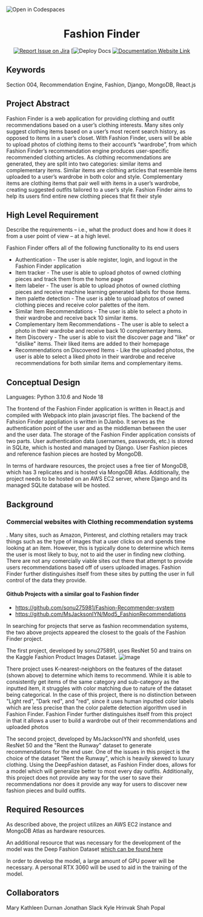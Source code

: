 ![Open in Codespaces](https://classroom.github.com/assets/open-in-codespaces-abfff4d4e15f9e1bd8274d9a39a0befe03a0632bb0f153d0ec72ff541cedbe34.svg)
<div align="center">

# Fashion Finder
[![Report Issue on Jira](https://img.shields.io/badge/Report%20Issues-Jira-0052CC?style=flat&logo=jira-software)](https://temple-cis-projects-in-cs.atlassian.net/jira/software/c/projects/DT/issues)
[![Deploy Docs](https://capstone-projects-2022-fall.github.io/project-fashion-finder/docs/)
[![Documentation Website Link](https://img.shields.io/badge/-Documentation%20Website-brightgreen)](https://applebaumian.github.io/tu-cis-4398-docs-template/)


</div>


## Keywords

Section 004, Recommendation Engine, Fashion, Django, MongoDB, React.js 

## Project Abstract

Fashion Finder is a web application for providing clothing and outfit recommendations based on
a user’s clothing interests. Many sites only suggest clothing items based on a user’s most recent search
history, as opposed to items in a user’s closet. With Fashion Finder, users will be able to upload photos of clothing items to their account’s “wardrobe”, from which Fashion Finder’s recommendation engine produces user-specific recommended clothing articles. As clothing recommendations are generated, they are split into two categories: similar items and complementary items. Similar items are clothing articles that resemble items uploaded to a user’s wardrobe in both color and style. Complementary items are clothing items that pair well with items in a user’s wardrobe, creating suggested outfits tailored to a user’s style. Fashion Finder aims to help its users find entire new clothing pieces that fit their style

## High Level Requirement

Describe the requirements – i.e., what the product does and how it does it from a user point of view – at a high level.

Fashion Finder offers all of the following functionality to its end users
* Authentication - The user is able register, login, and logout in the Fashion Finder application
* Item tracker - The user is able to upload photos of owned clothing pieces and track them from the home page
* Item labeler - The user is able to upload photos of owned clothing pieces and receive machine learning generated labels for those items.
* Item palette detection - The user is able to upload photos of owned clothing pieces and receive color palettes of the item.
* Similar Item Recommendations - The user is able to select a photo in their wardrobe and receive back 10 similar items.
* Complementary Item Recommendations - The user is able to select a photo in their wardrobe and receive back 10 complementary items.
* Item Discovery - The user is able to visit the discover page and "like" or "dislike" items. Their liked items are added to their homepage
* Recommendations on Discovered Items - Like the uploaded photos, the user is able to select a liked photo in their wardrobe and receive recommendations for both similar items and complementary items.

## Conceptual Design

Languages: Python 3.10.6 and Node 18

The frontend of the Fashion Finder application is written in React.js and compiled with Webpack into plain javascript files.
The backend of the Fahsion Finder apppliation is written in DJanbo. It serves as the authentication point of the user and as the middleman between the user and the user data.
The storage of the Fashion Finder application consists of two parts. User authentication data (usernames, passwords, etc.)  is stored in SQLite, which is hosted and managed by Django. User Fashion pieces and reference fashion pieces are hosted by MongoDB.

In terms of hardware resources, the project uses a free tier of MongoDB, which has 3 replicates and is hosted via MongoDB Atlas. Additionally, the project needs to be hosted on an AWS EC2 server, where Django and its managed SQLite database will be hosted.


## Background


### Commercial websites with Clothing recommendation systems
. Many sites, such as Amazon, Pinterest, and clothing retailers may track things such as the type of images that a user clicks on and spends time looking at an item. However, this is typically done to determine which items the user is most likely to buy, not to aid the user in finding new clothing. There are not any comercially viable sites out there that attempt to provide users recommendations based off of users uploaded images. Fashion Finder further distinguishes itself from these sites by putting the user in full control of the data they provide. 

#### Github Projects with a similar goal to Fashion finder
* https://github.com/sonu275981/Fashion-Recommender-system
* https://github.com/MsJacksonIYN/Mod5_FashionRecommendations

In searching for projects that serve as fashion recommendation systems, the two above projects appeared the closest to the goals of the Fashion Finder project. 

The first project, developed by sonu275891, uses ResNet 50 and trains on the Kaggle Fashion Product Images Dataset. 
![image](https://user-images.githubusercontent.com/47365682/205466156-05e4fe02-ec8e-443c-8175-19ee65cf584e.png)

There project uses K-nearest-neighbors on the features of the dataset (shown above) to determine which items to recommend. While it is able to consistently get items of the same category and sub-category as the inputted item, it struggles with color matching due to nature of the dataset being categorical. In the case of this project, there is no distinction between "Light red", "Dark red", and "red", since it uses human inputted color labels which are less precise than the color palette detection algorithm used in Fashion Finder. Fashion Finder further distinguishes itself from this project in that it allows a user to build a wardrobe out of their recommendations and uploaded photos

The second project, developed by MsJacksonIYN and shonfeld, uses ResNet 50 and the "Rent the Runway" dataset to generate recommendations for the end user. One of the issues in this project is the choice of the dataset "Rent the Runway", which is heavily skewed to luxury clothing. Using the DeepFashion dataset, as Fashion Finder does, allows for a model which will generalize better to most every day outfits. Additionally, this project does not provide any way for the user to save their recommendations nor does it provide any way for users to discover new fashion pieces and build outfits.

## Required Resources

As described above, the project utilizes an AWS EC2 instance and MongoDB Atlas as hardware resources.

An additional resource that was necessary for the development of the model was the Deep Fashion Dataset [which can be found here]([url](https://paperswithcode.com/dataset/deepfashion))

In order to develop the model, a large amount of GPU power will be necessary. A personal RTX 3060 will be used to aid in the training of the model.

## Collaborators

Mary Kathleen Durnan
Jonathan Slack
Kyle Hrinvak
Shah Popal
